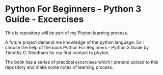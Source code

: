 # Python For Beginners - Python 3 Guide - Excercises

This is repository will be part of my Phyton learning process.

A future project demand me knowledge of the python language. So i choose the help of the book Python For Beginners - Python 3 Guide by Timothy C. Needham for my first contact to phyton.

The book has a series of practical excercises which I pretend upload to this repository and make some notes of learning process.
